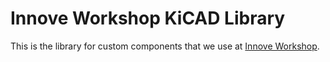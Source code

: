# Innove Workshop KiCAD Library

This is the library for custom components that we use at [Innove Workshop](http://innoveworkshop.com/).
